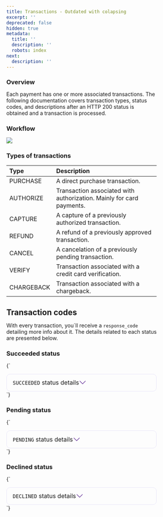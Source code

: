 ```yaml
---
title: Transactions - Outdated with colapsing
excerpt: ''
deprecated: false
hidden: true
metadata:
  title: ''
  description: ''
  robots: index
next:
  description: ''
---
```

### Overview

Each payment has one or more associated transactions. The following documentation covers transaction types, status codes, and descriptions after an HTTP 200 status is obtained and a transaction is processed.

### Workflow

![](https://files.readme.io/9bfc609-transactions.png)

### Types of transactions

| Type       | Description                                                          |
| :--------- | :------------------------------------------------------------------- |
| PURCHASE   | A direct purchase transaction.                                       |
| AUTHORIZE  | Transaction associated with authorization. Mainly for card payments. |
| CAPTURE    | A capture of a previously authorized transaction.                    |
| REFUND     | A refund of a previously approved transaction.                       |
| CANCEL     | A cancelation of a previously pending transaction.                   |
| VERIFY     | Transaction associated with a credit card verification.              |
| CHARGEBACK | Transaction associated with a chargeback.                            |

## Transaction codes

With every transaction, you´ll receive a `response_code` detailing more info about it. The details related to each status are presented below.

### Succeeded status

<HTMLBlock>{`
<style>
  * {
    box-sizing: border-box;
    margin: 0;
    padding: 0;
  }


  .table-card {
    border-radius: 10px;
    border: 1px solid #614ad623;
    display: flex;
    transition: all .2s;
  }

  .table-card:hover {
    box-shadow: 0 5px 5px rgba(0, 0, 0, 0.1);
  }

  .table-card .control-icon {
    fill: rebeccapurple;
    transition: .3s ease;
    pointer-events: none;
  }

  .table-card .control-icon-close {
    display: none;
  }

  details[open] .control-icon-close {
    display: initial;
    transition: .3s ease;
  }

  details[open] .control-icon-expand {
    display: none;
  }

  details[open] summary {
    border: 1px solid #614ad623;
  }


  .table-card summary {
    padding: 0.8rem 1rem;
    border-radius: 10px;
    display: flex;
    justify-content: flex-start;
    align-items: center;
    cursor: pointer;
  }

  .table-card summary .table-call {
    display: block;
    padding: 0;
    margin: 0;
    font-size: 1rem;

  }


  .table-card summary .sumary-icon {
    display: flex;
    justify-content: flex-end;
    flex-grow: 1;
  }
  
  .table-card .table-div {
    margin: 0.5rem 0;
    padding: 0 0.5rem;
  }
  
  .table-card .table-div table{
    margin: 0 !important;
  }



  details[open] div {
    animation: sweep .3s ease-in-out;
  }

  @keyframes sweep {
    0% {
      opacity: 0;
      margin-left: -10px
    }

    100% {
      opacity: 1;
      margin-left: 0px
    }
  }
</style>

<body>
  <details class="table-card">
    <summary>
      <span class="table-call"><code>SUCCEEDED</code> status details </span>
      <div class="sumary-icon">
        <svg class="control-icon control-icon-expand" width="20" height="20" xmlns="http://www.w3.org/2000/svg"
          viewBox="0 0 16 16">
          <path fill-rule="evenodd"
            d="M1.646 4.646a.5.5 0 0 1 .708 0L8 10.293l5.646-5.647a.5.5 0 0 1 .708.708l-6 6a.5.5 0 0 1-.708 0l-6-6a.5.5 0 0 1 0-.708z" />
        </svg>
        <svg class="control-icon control-icon-close" width="20" height="20" xmlns="http://www.w3.org/2000/svg"
          viewBox="0 0 16 16">
          <path fill-rule="evenodd"
            d="M7.646 4.646a.5.5 0 0 1 .708 0l6 6a.5.5 0 0 1-.708.708L8 5.707l-5.646 5.647a.5.5 0 0 1-.708-.708l6-6z" />
        </svg>
      </div>
    </summary>
    <div class="table-div">
      <table>
        <thead>
          <tr>
            <th>Type</th>
            <th>response_code</th>
            <th>Description - response_message</th>
            <th>ISO 8583 Code</th>
            <th>Hard/Soft decline</th>
          </tr>
        </thead>
        <tbody>
          <tr>
            <td>AUTHORIZE</td>
            <td>AUTHORIZED</td>
            <td>Transaction authorized.</td>
            <td>10,11</td>
            <td>N/A</td>
          </tr>
          <tr>
            <td>PURCHASE</td>
            <td>SUCCESSFUL</td>
            <td>Transaction was successful.</td>
            <td>00</td>
            <td>N/A</td>
          </tr>
          <tr>
            <td>VERIFY</td>
            <td>VERIFIED</td>
            <td>Transaction verified.</td>
            <td>85</td>
            <td>N/A</td>
          </tr>
        </tbody>
      </table>
    </div>
  </details>
</body>
`}</HTMLBlock>

### Pending status

<HTMLBlock>{`
<body>
  <details class="table-card">
    <summary>
      <span class="table-call"><code>PENDING</code> status details </span>
      <div class="sumary-icon">
        <svg class="control-icon control-icon-expand" width="20" height="20" xmlns="http://www.w3.org/2000/svg"
          viewBox="0 0 16 16">
          <path fill-rule="evenodd"
            d="M1.646 4.646a.5.5 0 0 1 .708 0L8 10.293l5.646-5.647a.5.5 0 0 1 .708.708l-6 6a.5.5 0 0 1-.708 0l-6-6a.5.5 0 0 1 0-.708z" />
        </svg>
        <svg class="control-icon control-icon-close" width="20" height="20" xmlns="http://www.w3.org/2000/svg"
          viewBox="0 0 16 16">
          <path fill-rule="evenodd"
            d="M7.646 4.646a.5.5 0 0 1 .708 0l6 6a.5.5 0 0 1-.708.708L8 5.707l-5.646 5.647a.5.5 0 0 1-.708-.708l6-6z" />
        </svg>
      </div>
    </summary>
    <div class="table-div">
      <table>
        <thead>
          <tr>
            <th>Type</th>
            <th>response_code</th>
            <th>Description - response_message</th>
            <th>ISO 8583 Code</th>
            <th>Hard/Soft decline</th>
          </tr>
        </thead>
        <tbody>
          <tr>
            <td>PURCHASE</td>
            <td>PENDING_PROVIDER_<br>CONFIRMATION</td>
            <td>Transaction awaiting confirmation.</td>
            <td></td>
            <td></td>
          </tr>
          <tr>
            <td>PURCHASE</td>
            <td>PENDING_REVIEW</td>
            <td>Transaction waiting for fraud review confirmation.</td>
            <td></td>
            <td></td>
          </tr>
        </tbody>
      </table>
    </div>
  </details>
</body>
`}</HTMLBlock>

### Declined status

<HTMLBlock>{`
<body>
    <details class="table-card">
      <summary>
        <span class="table-call"><code>DECLINED</code> status details</span>
        <div class="sumary-icon">
          <svg class="control-icon control-icon-expand" width="20" height="20" xmlns="http://www.w3.org/2000/svg"
            viewBox="0 0 16 16">
            <path fill-rule="evenodd"
              d="M1.646 4.646a.5.5 0 0 1 .708 0L8 10.293l5.646-5.647a.5.5 0 0 1 .708.708l-6 6a.5.5 0 0 1-.708 0l-6-6a.5.5 0 0 1 0-.708z" />
          </svg>
          <svg class="control-icon control-icon-close" width="20" height="20" xmlns="http://www.w3.org/2000/svg"
            viewBox="0 0 16 16">
            <path fill-rule="evenodd"
              d="M7.646 4.646a.5.5 0 0 1 .708 0l6 6a.5.5 0 0 1-.708.708L8 5.707l-5.646 5.647a.5.5 0 0 1-.708-.708l6-6z" />
          </svg>
        </div>
      </summary>
      <div class="table-div">
       <table>
        <thead>
          <tr>
            <th>Type</th>
            <th>response_code</th>
            <th>Description - response_message</th>
            <th>ISO 8583 Code</th>
            <th>Hard/Soft decline</th>
          </tr>
        </thead>
        <tbody>
          <tr>
            <td>PURCHASE/<br>AUTHORIZE/<br>VERIFY/<br>REFUND</td>

            <td>DECLINED_BY_BANK</td>
            <td>Rejected by the bank. Refer to the card issuer.</td>
            <td>01</td>
            <td>Soft</td>
          </tr>
          <tr>
            <td>PURCHASE/<br>AUTHORIZE</td>

            <td>INVALID_MERCHANT</td>
            <td>Invalid merchant or service provider.</td>
            <td>03</td>
            <td>Hard</td>
          </tr>
          <tr>
            <td>PURCHASE/<br>AUTHORIZE/<br>VERIFY/<br>REFUND</td>

            <td>DO_NOT_HONOR</td>
            <td>Do not honor.</td>
            <td>05</td>
            <td>Soft</td>
          </tr>
          <tr>
            <td>PURCHASE/<br>AUTHORIZE</td>

            <td>INVALID_TRANSACTION</td>
            <td>Invalid transaction.<br>The transaction being attempted is invalid. <br>For example, you are trying to use a
              debit card for a credit transaction.</td>
            <td>12</td>
            <td>Hard</td>
          </tr>
          <tr>
            <td>PURCHASE/<br>AUTHORIZE</td>

            <td>INVALID_ISSUER</td>
            <td>No such customer.</td>
            <td>15</td>
            <td>Hard</td>
          </tr>
          <tr>
            <td>PURCHASE/<br>AUTHORIZE/<br>VERIFY/<br>REFUND</td>

            <td>ACQUIRE_CONTINGENCY</td>
            <td>Acquire service unavailable.</td>
            <td>22,80,<br>90,91,<br>92,96</td>
            <td>Soft</td>
          </tr>
          <tr>
            <td>PURCHASE/<br>AUTHORIZE</td>

            <td>DUPLICATED_<br>TRANSACTION</td>
            <td>Duplicate transmission of the transaction.</td>
            <td>94</td>
            <td>Soft</td>
          </tr>
          <tr>
            <td>PURCHASE/<br>AUTHORIZE</td>

            <td>BAD_FILLED_INFO</td>
            <td>The card does not match the parameters of <br>the issuer.</td>
            <td>30,89</td>
            <td>Hard</td>
          </tr>
          <tr>
            <td>PURCHASE/<br>AUTHORIZE</td>

            <td>BANK_NOT_SUPPORTED</td>
            <td>Bank not supported by switch.</td>
            <td>31</td>
            <td>Hard</td>
          </tr>
          <tr>
            <td>PURCHASE/<br>AUTHORIZE</td>

            <td>INVALID_CREDENTIALS</td>
            <td>Invalid credentials.</td>
            <td></td>
            <td>Hard</td>
          </tr>
          <tr>
            <td>PURCHASE/<br>AUTHORIZE</td>

            <td>INVALID_SECURITY_<br>CODE</td>
            <td>Invalid card´s security code.</td>
            <td>39</td>
            <td>Hard</td>
          </tr>
          <tr>
            <td>PURCHASE/<br>AUTHORIZE/<br>VERIFY/<br>REFUND</td>

            <td>UNSUPPORTED_<br>OPERATION</td>
            <td>The requested function not supported.</td>
            <td>40,62</td>
            <td>Hard</td>
          </tr>
          <tr>
            <td>PURCHASE/<br>AUTHORIZE</td>

            <td>REPORTED_LOST</td>
            <td>Lost card.</td>
            <td>41</td>
            <td>Hard</td>
          </tr>
          <tr>
            <td>PURCHASE/<br>AUTHORIZE</td>

            <td>REPORTED_STOLEN</td>
            <td>Stolen card, pick-up.</td>
            <td>43</td>
            <td>Hard</td>
          </tr>
          <tr>
            <td>PURCHASE/<br>AUTHORIZE</td>

            <td>INSUFFICIENT_FOUNDS</td>
            <td>Not sufficient funds.</td>
            <td>51</td>
            <td>Soft</td>
          </tr>
          <tr>
            <td>PURCHASE/<br>AUTHORIZE</td>

            <td>CHECKING_ACCOUNT</td>
            <td>No checking account.</td>
            <td>52</td>
            <td>Hard</td>
          </tr>
          <tr>
            <td>PURCHASE/<br>AUTHORIZE</td>

            <td>REJECTED_SAVING<br />_ACCOUNT</td>
            <td>No saving account.</td>
            <td>53</td>
            <td>Hard</td>
          </tr>
          <tr>
            <td>PURCHASE/<br>AUTHORIZE</td>

            <td>EXPIRED</td>
            <td>Expired card or the alternative payment method.</td>
            <td>54</td>
            <td>Hard</td>
          </tr>
          <tr>
            <td>PURCHASE/<br>AUTHORIZE</td>

            <td>PIN_ERROR</td>
            <td>Incorrect PIN for the card.</td>
            <td>55,86</td>
            <td>Hard</td>
          </tr>
          <tr>
            <td>PURCHASE/<br>AUTHORIZE</td>

            <td>DENIED</td>
            <td>No card record.</td>
            <td>56</td>
            <td>Hard</td>
          </tr>
          <tr>
            <td>PURCHASE/<br>AUTHORIZE/<br>VERIFY/<br>REFUND</td>

            <td>USER_RESTRICTION</td>
            <td>The transaction is not permitted for cardholders.</td>
            <td>57</td>
            <td>Hard</td>
          </tr>
          <tr>
            <td>PURCHASE<br>/AUTHORIZE/<br>VERIFY/<br>REFUND</td>

            <td>TERMINAL_ERROR</td>
            <td>Your merchant account is not properly configured for the transaction.</td>
            <td>58</td>
            <td>Hard</td>
          </tr>
          <tr>
            <td>PURCHASE/<br>AUTHORIZE</td>

            <td>INVALID_AMOUNT</td>
            <td>The original amount is incorrect. The invalid amount for the operation.</td>
            <td>61</td>
            <td>Hard</td>
          </tr>
          <tr>
            <td>PURCHASE/<br>AUTHORIZE</td>

            <td>FRAUD_VALIDATION</td>
            <td>Security violation.</td>
            <td>59,63,<br>64</td>
            <td>Hard</td>
          </tr>
          <tr>
            <td>PURCHASE/<br>AUTHORIZE</td>

            <td>CALL_FOR_AUTHORIZE</td>
            <td>Card acceptor call the acquirer's security department.</td>
            <td>66</td>
            <td>Hard</td>
          </tr>
          <tr>
            <td>PURCHASE/<br>AUTHORIZE</td>

            <td>TIMEOUT</td>
            <td>Response received too late by provider.</td>
            <td>68</td>
            <td>Soft</td>
          </tr>
          <tr>
            <td>PURCHASE/<br>AUTHORIZE</td>

            <td>FIRST_USE</td>
            <td>Blocked first use.</td>
            <td>78</td>
            <td>Hard</td>
          </tr>
          <tr>
            <td>PURCHASE/<br>AUTHORIZE</td>

            <td>ISSUER_VIOLATION</td>
            <td>The issuing bank rejected the transaction due to some violation related to the account.</td>
            <td>93</td>
            <td>Hard</td>
          </tr>
          <tr>
            <td>PURCHASE/<br>AUTHORIZE</td>

            <td>REJECTED_3D_SECURE_<br>REQUIRED</td>
            <td>3DS validation rejection.</td>
            <td></td>
            <td>Hard</td>
          </tr>
        </tbody>
      </table>
      </div>
    </details>
</body>
`}</HTMLBlock>

### Rejected status

<HTMLBlock>{`
<body>
  <details class="table-card">
    <summary>
      <span class="table-call"><code>REJECTED</code> status details </span>
      <div class="sumary-icon">
        <svg class="control-icon control-icon-expand" width="20" height="20" xmlns="http://www.w3.org/2000/svg"
          viewBox="0 0 16 16">
          <path fill-rule="evenodd"
            d="M1.646 4.646a.5.5 0 0 1 .708 0L8 10.293l5.646-5.647a.5.5 0 0 1 .708.708l-6 6a.5.5 0 0 1-.708 0l-6-6a.5.5 0 0 1 0-.708z" />
        </svg>
        <svg class="control-icon control-icon-close" width="20" height="20" xmlns="http://www.w3.org/2000/svg"
          viewBox="0 0 16 16">
          <path fill-rule="evenodd"
            d="M7.646 4.646a.5.5 0 0 1 .708 0l6 6a.5.5 0 0 1-.708.708L8 5.707l-5.646 5.647a.5.5 0 0 1-.708-.708l6-6z" />
        </svg>
      </div>
    </summary>
    <div class="table-div">
     <table>
        <thead>
          <tr>
            <th>Type</th>
            <th>response_code</th>
            <th>Description - response_message</th>
            <th>ISO 8583 Code</th>
            <th>Hard/Soft decline</th>
          </tr>
        </thead>
        <tbody>
          <tr>
            <td>PURCHASE/<br>AUTHORIZE</td>
            <td>INVALID_TRANSACTION</td>
            <td>Invalid transaction.<br>The transaction being attempted is invalid. <br>For example, you are trying to use a
              debit card for a credit transaction.</td>
            <td>12</td>
            <td>Hard</td>
          </tr>
          <tr>
            <td>PURCHASE/<br>AUTHORIZE</td>
            <td>INVALID_ACCOUNT</td>
            <td>Invalid account number.</td>
            <td>14</td>
            <td>Hard</td>
          </tr>
          <tr>
            <td>PURCHASE/<br>AUTHORIZE</td>
            <td>INVALID_ISSUER</td>
            <td>No such customer.</td>
            <td>15</td>
            <td>Hard</td>
          </tr>

          <tr>
            <td>PURCHASE/<br>AUTHORIZE</td>
            <td>DUPLICATED_PAYMENT</td>
            <td>Duplicate transmission of the transaction.</td>
            <td>26</td>
            <td>Soft</td>
          </tr>

          <tr>
            <td>PURCHASE/<br>AUTHORIZE/<br>VERIFY/<br>REFUND</td>
            <td>UNSUPPORTED_<br>OPERATION</td>
            <td>The requested function not supported.</td>
            <td>40,62</td>
            <td>Hard</td>
          </tr>

          <tr>
            <td>PURCHASE/<br>AUTHORIZE</td>
            <td>INVALID_AMOUNT</td>
            <td>The original amount is incorrect. The invalid amount for the operation.</td>
            <td>61</td>
            <td>Hard</td>
          </tr>

          <tr>
            <td>PURCHASE/<br>AUTHORIZE</td>
            <td>DISABLED</td>
            <td>Restricted card.</td>
            <td>36</td>
            <td>Hard</td>
          </tr>
          <tr>
            <td>PURCHASE/<br>AUTHORIZE</td>
            <td>REJECTED_3D_SECURE_<br>REQUIRED</td>
            <td>3DS validation rejection.</td>
            <td></td>
            <td>Hard</td>
          </tr>
          <tr>
            <td>PURCHASE/<br>AUTHORIZE</td>
            <td>REFUND_IN_PROCESS</td>
            <td>There is already a refund in process for the transaction.</td>
            <td></td>
            <td>Hard</td>
          </tr>
        </tbody>
      </table>
    </div>
  </details>
</body>
`}</HTMLBlock>

### Error status

<HTMLBlock>{`
<body>
  <details class="table-card">
    <summary>
      <span class="table-call"><code>ERROR</code> status details </span>
      <div class="sumary-icon">
        <svg class="control-icon control-icon-expand" width="20" height="20" xmlns="http://www.w3.org/2000/svg"
          viewBox="0 0 16 16">
          <path fill-rule="evenodd"
            d="M1.646 4.646a.5.5 0 0 1 .708 0L8 10.293l5.646-5.647a.5.5 0 0 1 .708.708l-6 6a.5.5 0 0 1-.708 0l-6-6a.5.5 0 0 1 0-.708z" />
        </svg>
        <svg class="control-icon control-icon-close" width="20" height="20" xmlns="http://www.w3.org/2000/svg"
          viewBox="0 0 16 16">
          <path fill-rule="evenodd"
            d="M7.646 4.646a.5.5 0 0 1 .708 0l6 6a.5.5 0 0 1-.708.708L8 5.707l-5.646 5.647a.5.5 0 0 1-.708-.708l6-6z" />
        </svg>
      </div>
    </summary>
    <div class="table-div">
      <table>
        <thead>
          <tr>
            <th>Type</th>
            <th>response_code</th>
            <th>Description - response_message</th>
            <th>ISO 8583 Code</th>
            <th>Hard/Soft decline</th>
          </tr>
        </thead>
        <tbody>
          <tr>
            <td>PURCHASE/<br>AUTHORIZE/<br>VERIFY/REFUND/<br>CAPTURE</td>
            <td>ERROR</td>
            <td>Error. An unknown error occurred during the <br>authorization.</td>
            <td>06</td>
            <td>Soft</td>
          </tr>
          <tr>
            <td>PURCHASE/<br>AUTHORIZE</td>
            <td>TIMEOUT</td>
            <td>Response received too late by Yuno.</td>
            <td>68</td>
            <td>Soft</td>
          </tr>
        </tbody>
      </table>
    </div>
  </details>
</body>
`}</HTMLBlock>
